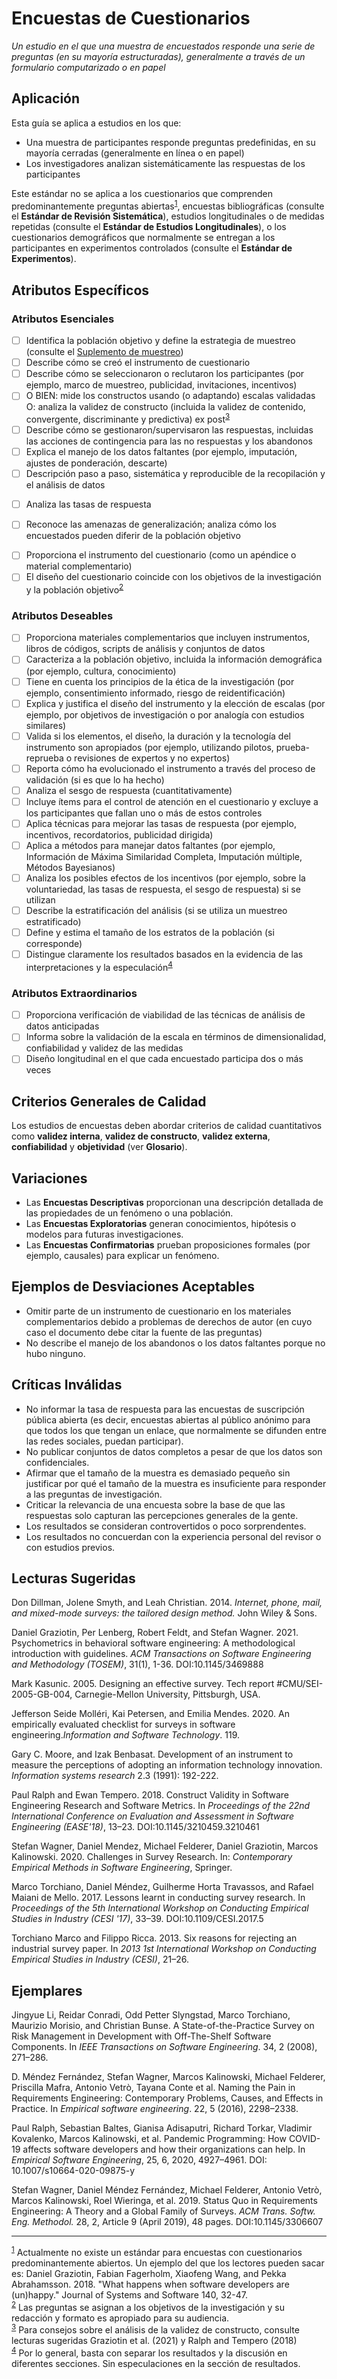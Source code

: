 # Encuestas de Cuestionarios 
<standard name="Questionnaire Surveys">



*<desc>Un estudio en el que una muestra de encuestados responde una serie de preguntas (en su mayoría estructuradas), generalmente a través de un formulario computarizado o en papel</desc>*


## Aplicación

Esta guía se aplica a estudios en los que:

- Una muestra de participantes responde preguntas predefinidas, en su mayoría cerradas (generalmente en línea o en papel)
- Los investigadores analizan sistemáticamente las respuestas de los participantes  


Este estándar no se aplica a los cuestionarios que comprenden predominantemente preguntas abiertas<sup>[1](#myfootnote1)</sup>, encuestas bibliográficas (consulte el **Estándar de Revisión Sistemática**), estudios longitudinales o de medidas repetidas (consulte el **Estándar de Estudios Longitudinales**), o los cuestionarios demográficos que normalmente se entregan a los participantes en experimentos controlados (consulte el **Estándar de Experimentos**).


## Atributos Específicos

### Atributos Esenciales
<checklist name="Essential">

<intro>

<method>

- [ ]  Identifica la población objetivo y define la estrategia de muestreo (consulte el [Suplemento de muestreo](https://github.com/acmsigsoft/EmpiricalStandards/blob/master/Supplements/Sampling.md))
- [ ]  Describe cómo se creó el instrumento de cuestionario
- [ ]  Describe cómo se seleccionaron o reclutaron los participantes (por ejemplo, marco de muestreo, publicidad, invitaciones, incentivos)
- [ ]  O BIEN: mide los constructos usando (o adaptando) escalas validadas
       O: analiza la validez de constructo (incluida la validez de contenido, convergente, discriminante y predictiva) ex post<sup>[3](#myfootnote3)</sup>
- [ ]  Describe cómo se gestionaron/supervisaron las respuestas, incluidas las acciones de contingencia para las no respuestas y los abandonos
- [ ]  Explica el manejo de los datos faltantes (por ejemplo, imputación, ajustes de ponderación, descarte)
- [ ]  Descripción paso a paso, sistemática y reproducible de la recopilación y el análisis de datos

<results>

- [ ]	Analiza las tasas de respuesta

<discussion>

- [ ]	Reconoce las amenazas de generalización; analiza cómo los encuestados pueden diferir de la población objetivo

<other>	
	
- [ ]	Proporciona el instrumento del cuestionario (como un apéndice o material complementario) 	
- [ ]	El diseño del cuestionario coincide con los objetivos de la investigación y la población objetivo<sup>[2](#myfootnote2)</sup>
	
</checklist>
     
### Atributos Deseables 	
<checklist name="Desirable">

- [ ]	Proporciona materiales complementarios que incluyen instrumentos, libros de códigos, scripts de análisis y conjuntos de datos
- [ ]	Caracteriza a la población objetivo, incluida la información demográfica (por ejemplo, cultura, conocimiento)
- [ ]	Tiene en cuenta los principios de la ética de la investigación (por ejemplo, consentimiento informado, riesgo de reidentificación)
- [ ]	Explica y justifica el diseño del instrumento y la elección de escalas (por ejemplo, por objetivos de investigación o por analogía con estudios similares)
- [ ]	Valida si los elementos, el diseño, la duración y la tecnología del instrumento son apropiados (por ejemplo, utilizando pilotos, prueba-reprueba o revisiones de expertos y no expertos)
- [ ]	Reporta cómo ha evolucionado el instrumento a través del proceso de validación (si es que lo ha hecho)
- [ ]	Analiza el sesgo de respuesta (cuantitativamente)
- [ ]   Incluye ítems para el control de atención en el cuestionario y excluye a los participantes que fallan uno o más de estos controles
- [ ]	Aplica técnicas para mejorar las tasas de respuesta (por ejemplo, incentivos, recordatorios, publicidad dirigida)
- [ ]   Aplica a métodos para manejar datos faltantes (por ejemplo, Información de Máxima Similaridad Completa, Imputación múltiple, Métodos Bayesianos)
- [ ]	Analiza los posibles efectos de los incentivos (por ejemplo, sobre la voluntariedad, las tasas de respuesta, el sesgo de respuesta) si se utilizan
- [ ]	Describe la estratificación del análisis (si se utiliza un muestreo estratificado)
- [ ]	Define y estima el tamaño de los estratos de la población (si corresponde)
- [ ]	Distingue claramente los resultados basados en la evidencia de las interpretaciones y la especulación<sup>[4](#myfootnote4)</sup>
 </checklist>
     
### Atributos Extraordinarios	
<checklist name="Extraordinary">

- [ ]	Proporciona verificación de viabilidad de las técnicas de análisis de datos anticipadas
- [ ]	Informa sobre la validación de la escala en términos de dimensionalidad, confiabilidad y validez de las medidas
- [ ]   Diseño longitudinal en el que cada encuestado participa dos o más veces	
</checklist>

## Criterios Generales de Calidad

Los estudios de encuestas deben abordar criterios de calidad cuantitativos como **validez interna**, **validez de constructo**, **validez externa**, **confiabilidad** y **objetividad** (ver **Glosario**).

## Variaciones 

-   Las **Encuestas Descriptivas** proporcionan una descripción detallada de las propiedades de un fenómeno o una población.
-   Las **Encuestas Exploratorias** generan conocimientos, hipótesis o modelos para futuras investigaciones.
-   Las **Encuestas Confirmatorias** prueban proposiciones formales (por ejemplo, causales) para explicar un fenómeno.

## Ejemplos de Desviaciones Aceptables
- Omitir parte de un instrumento de cuestionario en los materiales complementarios debido a problemas de derechos de autor (en cuyo caso el documento debe citar la fuente de las preguntas)
- No describe el manejo de los abandonos o los datos faltantes porque no hubo ninguno.

## Críticas Inválidas

-   No informar la tasa de respuesta para las encuestas de suscripción pública abierta (es decir, encuestas abiertas al público anónimo para que todos los que tengan un enlace, que normalmente se difunden entre las redes sociales, puedan participar).
-   No publicar conjuntos de datos completos a pesar de que los datos son confidenciales.
-   Afirmar que el tamaño de la muestra es demasiado pequeño sin justificar por qué el tamaño de la muestra es insuficiente para responder a las preguntas de investigación.
-   Criticar la relevancia de una encuesta sobre la base de que las respuestas solo capturan las percepciones generales de la gente.
-   Los resultados se consideran controvertidos o poco sorprendentes.
-   Los resultados no concuerdan con la experiencia personal del revisor o con estudios previos.

## Lecturas Sugeridas

Don Dillman, Jolene Smyth, and Leah Christian. 2014. *Internet, phone,
mail, and mixed-mode surveys: the tailored design method.* John Wiley &
Sons.
	
Daniel Graziotin, Per Lenberg, Robert Feldt, and Stefan Wagner. 2021. Psychometrics in behavioral software engineering: A methodological introduction with guidelines. _ACM Transactions on Software Engineering and Methodology (TOSEM)_, 31(1), 1-36. DOI:10.1145/3469888

Mark Kasunic. 2005. Designing an effective survey. Tech report
\#CMU/SEI-2005-GB-004, Carnegie-Mellon University, Pittsburgh, USA.

Jefferson Seide Molléri, Kai Petersen, and Emilia Mendes. 2020. An
empirically evaluated checklist for surveys in software engineering.*Information and Software Technology*. 119.
	
Gary C. Moore, and Izak Benbasat. Development of an instrument to measure the perceptions of adopting an information technology innovation. *Information systems research* 2.3 (1991): 192-222.	

Paul Ralph and Ewan Tempero. 2018. Construct Validity in Software
Engineering Research and Software Metrics. In *Proceedings of the 22nd
International Conference on Evaluation and Assessment in Software
Engineering (EASE'18)*, 13–23. DOI:10.1145/3210459.3210461

Stefan Wagner, Daniel Mendez, Michael Felderer, Daniel Graziotin, Marcos
Kalinowski. 2020. Challenges in Survey Research. In: _Contemporary Empirical
Methods in Software Engineering_, Springer.
		
Marco Torchiano, Daniel Méndez, Guilherme Horta Travassos, and Rafael
Maiani de Mello. 2017. Lessons learnt in conducting survey research. In
*Proceedings of the 5th International Workshop on Conducting Empirical
Studies in Industry (CESI '17)*, 33–39. DOI:10.1109/CESI.2017.5

Torchiano Marco and Filippo Ricca. 2013. Six reasons for rejecting an
industrial survey paper. In *2013 1st International Workshop on
Conducting Empirical Studies in Industry (CESI)*, 21–26.

## Ejemplares 

Jingyue Li, Reidar Conradi, Odd Petter Slyngstad, Marco Torchiano,
Maurizio Morisio, and Christian Bunse. A State-of-the-Practice Survey on
Risk Management in Development with Off-The-Shelf Software Components.
In *IEEE Transactions on Software Engineering*. 34, 2 (2008), 271–286.

D. Méndez Fernández, Stefan Wagner, Marcos Kalinowski, Michael Felderer,
Priscilla Mafra, Antonio Vetrò, Tayana Conte et al. Naming the Pain in
Requirements Engineering: Contemporary Problems, Causes, and Effects in
Practice. In *Empirical software engineering*. 22, 5 (2016), 2298–2338.

Paul Ralph, Sebastian Baltes, Gianisa Adisaputri, Richard Torkar,
Vladimir Kovalenko, Marcos Kalinowski, et al. Pandemic Programming: How
COVID-19 affects software developers and how their organizations can
help. In *Empirical Software Engineering*, 25, 6, 2020, 4927–4961. DOI:
10.1007/s10664-020-09875-y

Stefan Wagner, Daniel Méndez Fernández, Michael Felderer, Antonio Vetrò,
Marcos Kalinowski, Roel Wieringa, et al. 2019. Status Quo in
Requirements Engineering: A Theory and a Global Family of Surveys. *ACM
Trans. Softw. Eng. Methodol.* 28, 2, Article 9 (April 2019), 48 pages.
DOI:10.1145/3306607

---
<footnote><sup>[1](#myfootnote1)</sup> Actualmente no existe un estándar para encuestas con cuestionarios predominantemente abiertos. Un ejemplo del que los lectores pueden sacar es: Daniel Graziotin, Fabian Fagerholm, Xiaofeng Wang, and Pekka Abrahamsson. 2018. "What happens when software developers are (un)happy." Journal of Systems and Software 140, 32-47.</footnote><br>
<footnote><sup>[2](#myfootnote2)</sup> Las preguntas se asignan a los objetivos de la investigación y su redacción y formato es apropiado para su audiencia.</footnote><br>
<footnote><sup>[3](#myfootnote3)</sup> Para consejos sobre el análisis de la validez de constructo, consulte lecturas sugeridas Graziotin et al. (2021) y Ralph and Tempero (2018)</footnote><br>
<footnote><sup>[4](#myfootnote4)</sup> Por lo general, basta con separar los resultados y la discusión en diferentes secciones. Sin especulaciones en la sección de resultados.</footnote><br>
</standard>
